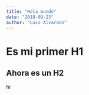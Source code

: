 ```yaml
---
title: "Hola mundo"
date: "2018-09-23"
author: "Luis Alvarado"
---
```


# Es mi primer H1
## Ahora es un H2

hi